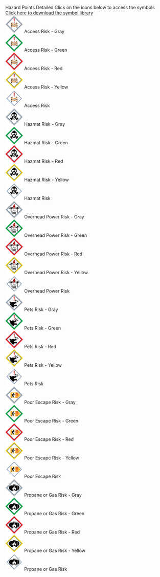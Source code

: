 Hazard Points Detailed
Click on the icons below to access the symbols <br>
<a href='https://github.com/afackler/Wildfire-Symbology/raw/main/Hazards/icons/icons.zip'>Click here to download the symbol library</a><br>
<a href='https://github.com/afackler/Wildfire-Symbology/blob/main/Hazards/icons/Mitigation_Parcel-AccessRisk-gray-halo_256x256.svg'><img src='https://raw.githubusercontent.com/afackler/Wildfire-Symbology/main/Hazards/icons/Mitigation_Parcel-AccessRisk-gray-halo_256x256.svg' width='55'></a> Access Risk - Gray<br><a href='https://github.com/afackler/Wildfire-Symbology/blob/main/Hazards/icons/Mitigation_Parcel-AccessRisk-green-halo_256x256.svg'><img src='https://raw.githubusercontent.com/afackler/Wildfire-Symbology/main/Hazards/icons/Mitigation_Parcel-AccessRisk-green-halo_256x256.svg' width='55'></a> Access Risk - Green<br><a href='https://github.com/afackler/Wildfire-Symbology/blob/main/Hazards/icons/Mitigation_Parcel-AccessRisk-red-halo_256x256.svg'><img src='https://raw.githubusercontent.com/afackler/Wildfire-Symbology/main/Hazards/icons/Mitigation_Parcel-AccessRisk-red-halo_256x256.svg' width='55'></a> Access Risk - Red<br><a href='https://github.com/afackler/Wildfire-Symbology/blob/main/Hazards/icons/Mitigation_Parcel-AccessRisk-yellow-halo_256x256.svg'><img src='https://raw.githubusercontent.com/afackler/Wildfire-Symbology/main/Hazards/icons/Mitigation_Parcel-AccessRisk-yellow-halo_256x256.svg' width='55'></a> Access Risk - Yellow<br><a href='https://github.com/afackler/Wildfire-Symbology/blob/main/Hazards/icons/Mitigation_Parcel-AccessRisk_256x256.svg'><img src='https://raw.githubusercontent.com/afackler/Wildfire-Symbology/main/Hazards/icons/Mitigation_Parcel-AccessRisk_256x256.svg' width='55'></a> Access Risk<br><a href='https://github.com/afackler/Wildfire-Symbology/blob/main/Hazards/icons/Mitigation_Parcel-HazmatRisk-gray-halo_256x256.svg'><img src='https://raw.githubusercontent.com/afackler/Wildfire-Symbology/main/Hazards/icons/Mitigation_Parcel-HazmatRisk-gray-halo_256x256.svg' width='55'></a> Hazmat Risk - Gray<br><a href='https://github.com/afackler/Wildfire-Symbology/blob/main/Hazards/icons/Mitigation_Parcel-HazmatRisk-green-halo_256x256.svg'><img src='https://raw.githubusercontent.com/afackler/Wildfire-Symbology/main/Hazards/icons/Mitigation_Parcel-HazmatRisk-green-halo_256x256.svg' width='55'></a> Hazmat Risk - Green<br><a href='https://github.com/afackler/Wildfire-Symbology/blob/main/Hazards/icons/Mitigation_Parcel-HazmatRisk-red-halo_256x256.svg'><img src='https://raw.githubusercontent.com/afackler/Wildfire-Symbology/main/Hazards/icons/Mitigation_Parcel-HazmatRisk-red-halo_256x256.svg' width='55'></a> Hazmat Risk - Red<br><a href='https://github.com/afackler/Wildfire-Symbology/blob/main/Hazards/icons/Mitigation_Parcel-HazmatRisk-yellow-halo_256x256.svg'><img src='https://raw.githubusercontent.com/afackler/Wildfire-Symbology/main/Hazards/icons/Mitigation_Parcel-HazmatRisk-yellow-halo_256x256.svg' width='55'></a> Hazmat Risk - Yellow<br><a href='https://github.com/afackler/Wildfire-Symbology/blob/main/Hazards/icons/Mitigation_Parcel-HazmatRisk_256x256.svg'><img src='https://raw.githubusercontent.com/afackler/Wildfire-Symbology/main/Hazards/icons/Mitigation_Parcel-HazmatRisk_256x256.svg' width='55'></a> Hazmat Risk<br><a href='https://github.com/afackler/Wildfire-Symbology/blob/main/Hazards/icons/Mitigation_Parcel-OverheadPowerRisk-gray-halo_256x256.svg'><img src='https://raw.githubusercontent.com/afackler/Wildfire-Symbology/main/Hazards/icons/Mitigation_Parcel-OverheadPowerRisk-gray-halo_256x256.svg' width='55'></a> Overhead Power Risk - Gray<br><a href='https://github.com/afackler/Wildfire-Symbology/blob/main/Hazards/icons/Mitigation_Parcel-OverheadPowerRisk-green-halo_256x256.svg'><img src='https://raw.githubusercontent.com/afackler/Wildfire-Symbology/main/Hazards/icons/Mitigation_Parcel-OverheadPowerRisk-green-halo_256x256.svg' width='55'></a> Overhead Power Risk - Green<br><a href='https://github.com/afackler/Wildfire-Symbology/blob/main/Hazards/icons/Mitigation_Parcel-OverheadPowerRisk-red-halo_256x256.svg'><img src='https://raw.githubusercontent.com/afackler/Wildfire-Symbology/main/Hazards/icons/Mitigation_Parcel-OverheadPowerRisk-red-halo_256x256.svg' width='55'></a> Overhead Power Risk - Red<br><a href='https://github.com/afackler/Wildfire-Symbology/blob/main/Hazards/icons/Mitigation_Parcel-OverheadPowerRisk-yellow-halo_256x256.svg'><img src='https://raw.githubusercontent.com/afackler/Wildfire-Symbology/main/Hazards/icons/Mitigation_Parcel-OverheadPowerRisk-yellow-halo_256x256.svg' width='55'></a> Overhead Power Risk - Yellow<br><a href='https://github.com/afackler/Wildfire-Symbology/blob/main/Hazards/icons/Mitigation_Parcel-OverheadPowerRisk_256x256.svg'><img src='https://raw.githubusercontent.com/afackler/Wildfire-Symbology/main/Hazards/icons/Mitigation_Parcel-OverheadPowerRisk_256x256.svg' width='55'></a> Overhead Power Risk<br><a href='https://github.com/afackler/Wildfire-Symbology/blob/main/Hazards/icons/Mitigation_Parcel-PetsRisk-gray-halo_256x256.svg'><img src='https://raw.githubusercontent.com/afackler/Wildfire-Symbology/main/Hazards/icons/Mitigation_Parcel-PetsRisk-gray-halo_256x256.svg' width='55'></a> Pets Risk - Gray<br><a href='https://github.com/afackler/Wildfire-Symbology/blob/main/Hazards/icons/Mitigation_Parcel-PetsRisk-green-halo_256x256.svg'><img src='https://raw.githubusercontent.com/afackler/Wildfire-Symbology/main/Hazards/icons/Mitigation_Parcel-PetsRisk-green-halo_256x256.svg' width='55'></a> Pets Risk - Green<br><a href='https://github.com/afackler/Wildfire-Symbology/blob/main/Hazards/icons/Mitigation_Parcel-PetsRisk-red-halo_256x256.svg'><img src='https://raw.githubusercontent.com/afackler/Wildfire-Symbology/main/Hazards/icons/Mitigation_Parcel-PetsRisk-red-halo_256x256.svg' width='55'></a> Pets Risk - Red<br><a href='https://github.com/afackler/Wildfire-Symbology/blob/main/Hazards/icons/Mitigation_Parcel-PetsRisk-yellow-halo_256x256.svg'><img src='https://raw.githubusercontent.com/afackler/Wildfire-Symbology/main/Hazards/icons/Mitigation_Parcel-PetsRisk-yellow-halo_256x256.svg' width='55'></a> Pets Risk - Yellow<br><a href='https://github.com/afackler/Wildfire-Symbology/blob/main/Hazards/icons/Mitigation_Parcel-PetsRisk_256x256.svg'><img src='https://raw.githubusercontent.com/afackler/Wildfire-Symbology/main/Hazards/icons/Mitigation_Parcel-PetsRisk_256x256.svg' width='55'></a> Pets Risk<br><a href='https://github.com/afackler/Wildfire-Symbology/blob/main/Hazards/icons/Mitigation_Parcel-PoorEscapeRisk-gray-halo_256x256.svg'><img src='https://raw.githubusercontent.com/afackler/Wildfire-Symbology/main/Hazards/icons/Mitigation_Parcel-PoorEscapeRisk-gray-halo_256x256.svg' width='55'></a> Poor Escape Risk - Gray<br><a href='https://github.com/afackler/Wildfire-Symbology/blob/main/Hazards/icons/Mitigation_Parcel-PoorEscapeRisk-green-halo_256x256.svg'><img src='https://raw.githubusercontent.com/afackler/Wildfire-Symbology/main/Hazards/icons/Mitigation_Parcel-PoorEscapeRisk-green-halo_256x256.svg' width='55'></a> Poor Escape Risk - Green<br><a href='https://github.com/afackler/Wildfire-Symbology/blob/main/Hazards/icons/Mitigation_Parcel-PoorEscapeRisk-red-halo_256x256.svg'><img src='https://raw.githubusercontent.com/afackler/Wildfire-Symbology/main/Hazards/icons/Mitigation_Parcel-PoorEscapeRisk-red-halo_256x256.svg' width='55'></a> Poor Escape Risk - Red<br><a href='https://github.com/afackler/Wildfire-Symbology/blob/main/Hazards/icons/Mitigation_Parcel-PoorEscapeRisk-yellow-halo_256x256.svg'><img src='https://raw.githubusercontent.com/afackler/Wildfire-Symbology/main/Hazards/icons/Mitigation_Parcel-PoorEscapeRisk-yellow-halo_256x256.svg' width='55'></a> Poor Escape Risk - Yellow<br><a href='https://github.com/afackler/Wildfire-Symbology/blob/main/Hazards/icons/Mitigation_Parcel-PoorEscapeRisk_256x256.svg'><img src='https://raw.githubusercontent.com/afackler/Wildfire-Symbology/main/Hazards/icons/Mitigation_Parcel-PoorEscapeRisk_256x256.svg' width='55'></a> Poor Escape Risk<br><a href='https://github.com/afackler/Wildfire-Symbology/blob/main/Hazards/icons/Mitigation_Parcel-PropaneOrGasRisk-gray-halo_256x256.svg'><img src='https://raw.githubusercontent.com/afackler/Wildfire-Symbology/main/Hazards/icons/Mitigation_Parcel-PropaneOrGasRisk-gray-halo_256x256.svg' width='55'></a> Propane or Gas Risk - Gray<br><a href='https://github.com/afackler/Wildfire-Symbology/blob/main/Hazards/icons/Mitigation_Parcel-PropaneOrGasRisk-green-halo_256x256.svg'><img src='https://raw.githubusercontent.com/afackler/Wildfire-Symbology/main/Hazards/icons/Mitigation_Parcel-PropaneOrGasRisk-green-halo_256x256.svg' width='55'></a> Propane or Gas Risk - Green<br><a href='https://github.com/afackler/Wildfire-Symbology/blob/main/Hazards/icons/Mitigation_Parcel-PropaneOrGasRisk-red-halo_256x256.svg'><img src='https://raw.githubusercontent.com/afackler/Wildfire-Symbology/main/Hazards/icons/Mitigation_Parcel-PropaneOrGasRisk-red-halo_256x256.svg' width='55'></a> Propane or Gas Risk - Red<br><a href='https://github.com/afackler/Wildfire-Symbology/blob/main/Hazards/icons/Mitigation_Parcel-PropaneOrGasRisk-yellow-halo_256x256.svg'><img src='https://raw.githubusercontent.com/afackler/Wildfire-Symbology/main/Hazards/icons/Mitigation_Parcel-PropaneOrGasRisk-yellow-halo_256x256.svg' width='55'></a> Propane or Gas Risk - Yellow<br><a href='https://github.com/afackler/Wildfire-Symbology/blob/main/Hazards/icons/Mitigation_Parcel-PropaneOrGasRisk_256x256.svg'><img src='https://raw.githubusercontent.com/afackler/Wildfire-Symbology/main/Hazards/icons/Mitigation_Parcel-PropaneOrGasRisk_256x256.svg' width='55'></a> Propane or Gas Risk<br>
